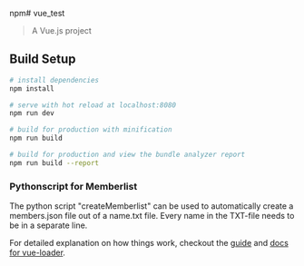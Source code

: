 npm# vue_test

> A Vue.js project

## Build Setup

``` bash
# install dependencies
npm install

# serve with hot reload at localhost:8080
npm run dev

# build for production with minification
npm run build

# build for production and view the bundle analyzer report
npm run build --report
```

### Pythonscript for Memberlist

The python script "createMemberlist" can be used to automatically create a members.json file out of a name.txt file.
Every name in the TXT-file needs to be in a separate line.

For detailed explanation on how things work, checkout the [guide](http://vuejs-templates.github.io/webpack/) and [docs for vue-loader](http://vuejs.github.io/vue-loader).
